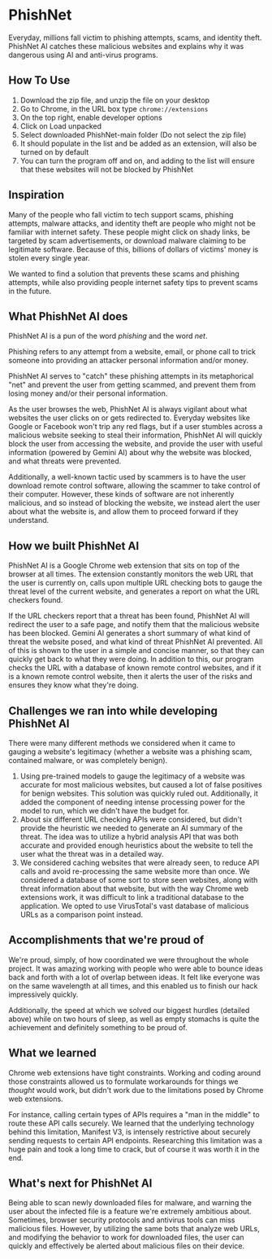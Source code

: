 # PhishNet
Everyday, millions fall victim to phishing attempts, scams, and identity theft. PhishNet AI catches these malicious websites and explains why it was dangerous using AI and anti-virus programs.

## How To Use
1. Download the zip file, and unzip the file on your desktop
2. Go to Chrome, in the URL box type `chrome://extensions`
3. On the top right, enable developer options
4. Click on Load unpacked
5. Select downloaded PhishNet-main folder (Do not select the zip file)
6. It should populate in the list and be added as an extension, will also be turned on by default
7. You can turn the program off and on, and adding to the list will ensure that these websites will not be blocked by PhishNet

## Inspiration
Many of the people who fall victim to tech support scams, phishing attempts, malware attacks, and identity theft are people who might not be familiar with internet safety. These people might click on shady links, be targeted by scam advertisements, or download malware claiming to be legitimate software. Because of this, billions of dollars of victims' money is stolen every single year.

We wanted to find a solution that prevents these scams and phishing attempts, while also providing people internet safety tips to prevent scams in the future.

## What PhishNet AI does
PhishNet AI is a pun of the word _phishing_ and the word _net_.

Phishing refers to any attempt from a website, email, or phone call to trick someone into providing an attacker personal information and/or money.

PhishNet AI serves to "catch" these phishing attempts in its metaphorical "net" and prevent the user from getting scammed, and prevent them from losing money and/or their personal information.

As the user browses the web, PhishNet AI is always vigilant about what websites the user clicks on or gets redirected to. Everyday websites like Google or Facebook won't trip any red flags, but if a user stumbles across a malicious website seeking to steal their information, PhishNet AI will quickly block the user from accessing the website, and provide the user with useful information (powered by Gemini AI) about why the website was blocked, and what threats were prevented.

Additionally, a well-known tactic used by scammers is to have the user download remote control software, allowing the scammer to take control of their computer. However, these kinds of software are not inherently malicious, and so instead of blocking the website, we instead alert the user about what the website is, and allow them to proceed forward if they understand.

## How we built PhishNet AI
PhishNet AI is a Google Chrome web extension that sits on top of the browser at all times. The extension constantly monitors the web URL that the user is currently on, calls upon multiple URL checking bots to gauge the threat level of the current website, and generates a report on what the URL checkers found.

If the URL checkers report that a threat has been found, PhishNet AI will redirect the user to a safe page, and notify them that the malicious website has been blocked. Gemini AI generates a short summary of what kind of threat the website posed, and what kind of threat PhishNet AI prevented. All of this is shown to the user in a simple and concise manner, so that they can quickly get back to what they were doing. In addition to this, our program checks the URL with a database of known remote control websites, and if it is a known remote control website, then it alerts the user of the risks and ensures they know what they're doing.

## Challenges we ran into while developing PhishNet AI
There were many different methods we considered when it came to gauging a website's legitimacy (whether a website was a phishing scam, contained malware, or was completely benign).

1. Using pre-trained models to gauge the legitimacy of a website was accurate for most malicious websites, but caused a lot of false positives for benign websites. This solution was quickly ruled out. Additionally, it added the component of needing intense processing power for the model to run, which we didn't have the budget for.
2. About six different URL checking APIs were considered, but didn't provide the heuristic we needed to generate an AI summary of the threat. The idea was to utilize a hybrid analysis API that was both accurate and provided enough heuristics about the website to tell the user what the threat was in a detailed way.
3. We considered caching websites that were already seen, to reduce API calls and avoid re-processing the same website more than once. We considered a database of some sort to store seen websites, along with threat information about that website, but with the way Chrome web extensions work, it was difficult to link a traditional database to the application. We opted to use VirusTotal's vast database of malicious URLs as a comparison point instead.

## Accomplishments that we're proud of
We're proud, simply, of how coordinated we were throughout the whole project. It was amazing working with people who were able to bounce ideas back and forth with a lot of overlap between ideas. It felt like everyone was on the same wavelength at all times, and this enabled us to finish our hack impressively quickly.

Additionally, the speed at which we solved our biggest hurdles (detailed above) while on two hours of sleep, as well as empty stomachs is quite the achievement and definitely something to be proud of.

## What we learned
Chrome web extensions have tight constraints. Working and coding around those constraints allowed us to formulate workarounds for things we _thought_ would work, but didn't work due to the limitations posed by Chrome web extensions.

For instance, calling certain types of APIs requires a "man in the middle" to route these API calls securely. We learned that the underlying technology behind this limitation, Manifest V3, is intensely restrictive about securely sending requests to certain API endpoints. Researching this limitation was a huge pain and took a long time to crack, but of course it was worth it in the end.

## What's next for PhishNet AI
Being able to scan newly downloaded files for malware, and warning the user about the infected file is a feature we're extremely ambitious about. Sometimes, browser security protocols and antivirus tools can miss malicious files. However, by utilizing the same bots that analyze web URLs, and modifying the behavior to work for downloaded files, the user can quickly and effectively be alerted about malicious files on their device.
